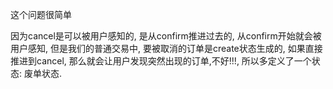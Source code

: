 这个问题很简单

因为cancel是可以被用户感知的, 是从confirm推进过去的, 从confirm开始就会被用户感知, 但是我们的普通交易中, 要被取消的订单是create状态生成的, 如果直接推进到cancel, 那么就会让用户发现突然出现的订单,不好!!!, 所以多定义了一个状态: 废单状态.
